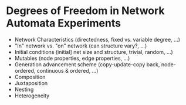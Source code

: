 # Degrees of Freedom in Network Automata Experiments

* Network Characteristics (directedness, fixed vs. variable degree, ...)
* "In" network vs. "on" network (can structure vary?, ...)
* Initial conditions (initial] net size and structure, trivial, random, ...)
* Mutables (node properties, edge properties, ...)
* Generation advancement scheme (copy-update-copy back, node-ordered, continuous & ordered, ...)
* Composition
* Juxtaposition
* Nesting
* Heterogeneity
